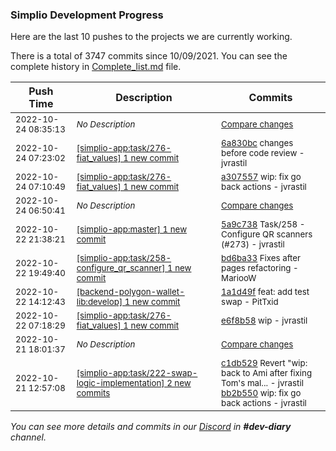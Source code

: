 
### Simplio Development Progress

Here are the last 10 pushes to the projects we are currently working.

There is a total of 3747 commits since 10/09/2021. You can see the complete history in
 [Complete_list.md](Complete_list.md) file.

| Push Time | Description | Commits |
| --- | --- | --- |
| <sub>2022-10-24 08:35:13</sub> | <sub>_No Description_</sub> | <sub>[Compare changes](https://github.com/SimplioOfficial/simplio-app/compare/bb2b5500cfbf...638561b5ce60)</sub> |
| <sub>2022-10-24 07:23:02</sub> | <sub>[[simplio-app:task/276\-fiat\_values] 1 new commit](https://github.com/SimplioOfficial/simplio-app/commit/6a830bcc3eaf11100d43bb16094faa22bbc37d27)</sub> | <sub>[6a830bc](https://github.com/SimplioOfficial/simplio-app/commit/6a830bcc3eaf11100d43bb16094faa22bbc37d27) changes before code review - jvrastil</sub> |
| <sub>2022-10-24 07:10:49</sub> | <sub>[[simplio-app:task/276\-fiat\_values] 1 new commit](https://github.com/SimplioOfficial/simplio-app/commit/a30755781defc9f06a43a15e0ca678dfbafade52)</sub> | <sub>[a307557](https://github.com/SimplioOfficial/simplio-app/commit/a30755781defc9f06a43a15e0ca678dfbafade52) wip: fix go back actions - jvrastil</sub> |
| <sub>2022-10-24 06:50:41</sub> | <sub>_No Description_</sub> | <sub>[Compare changes](https://github.com/SimplioOfficial/simplio-app/compare/e6f8b5841bc3...30e7666936f6)</sub> |
| <sub>2022-10-22 21:38:21</sub> | <sub>[[simplio-app:master] 1 new commit](https://github.com/SimplioOfficial/simplio-app/commit/5a9c73823a3bebe927f53d13332a42a0d6c92364)</sub> | <sub>[5a9c738](https://github.com/SimplioOfficial/simplio-app/commit/5a9c73823a3bebe927f53d13332a42a0d6c92364) Task/258 - Configure QR scanners (#273) - jvrastil</sub> |
| <sub>2022-10-22 19:49:40</sub> | <sub>[[simplio-app:task/258\-configure\_qr\_scanner] 1 new commit](https://github.com/SimplioOfficial/simplio-app/commit/bd6ba33b6c321a28d6895eb0607c7385a25057ac)</sub> | <sub>[bd6ba33](https://github.com/SimplioOfficial/simplio-app/commit/bd6ba33b6c321a28d6895eb0607c7385a25057ac) Fixes after pages refactoring - MariooW</sub> |
| <sub>2022-10-22 14:12:43</sub> | <sub>[[backend-polygon-wallet-lib:develop] 1 new commit](https://github.com/SimplioOfficial/backend-polygon-wallet-lib/commit/1a1d49f720d20667035ddeb638472b1e1ca5e73a)</sub> | <sub>[1a1d49f](https://github.com/SimplioOfficial/backend-polygon-wallet-lib/commit/1a1d49f720d20667035ddeb638472b1e1ca5e73a) feat: add test swap - PitTxid</sub> |
| <sub>2022-10-22 07:18:29</sub> | <sub>[[simplio-app:task/276\-fiat\_values] 1 new commit](https://github.com/SimplioOfficial/simplio-app/commit/e6f8b5841bc3a30e8d29b439d3a65402a7b868bb)</sub> | <sub>[e6f8b58](https://github.com/SimplioOfficial/simplio-app/commit/e6f8b5841bc3a30e8d29b439d3a65402a7b868bb) wip - jvrastil</sub> |
| <sub>2022-10-21 18:01:37</sub> | <sub>_No Description_</sub> | <sub>[Compare changes](https://github.com/SimplioOfficial/simplio-app/compare/373d009254ba...7699233f8be0)</sub> |
| <sub>2022-10-21 12:57:08</sub> | <sub>[[simplio-app:task/222\-swap\-logic\-implementation] 2 new commits](https://github.com/SimplioOfficial/simplio-app/compare/301f63eec6f2...bb2b5500cfbf)</sub> | <sub>[c1db529](https://github.com/SimplioOfficial/simplio-app/commit/c1db529ead40c6559dd92f92dfe48a130aa4c743) Revert "wip: back to Ami after fixing Tom's mal... - jvrastil<br>[bb2b550](https://github.com/SimplioOfficial/simplio-app/commit/bb2b5500cfbffbb601a6b093defec2b726a441bc) wip: fix go back actions - jvrastil</sub> |

_You can see more details and commits in our [Discord](https://discord.gg/aKhjuwZmdP) in **#dev-diary** channel._
